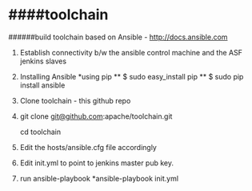 ####toolchain
=========

######build toolchain based on Ansible - http://docs.ansible.com 

1. Establish connectivity b/w the ansible control machine and the ASF jenkins slaves
2. Installing Ansible 
   *using pip 
     ** $ sudo easy_install pip
     ** $ sudo pip install ansible

3. Clone toolchain - this github repo

4. git clone git@github.com:apache/toolchain.git

   cd toolchain

5. Edit the hosts/ansible.cfg file accordingly

6. Edit init.yml to point to jenkins master pub key.

7. run ansible-playbook 
   *ansible-playbook init.yml

